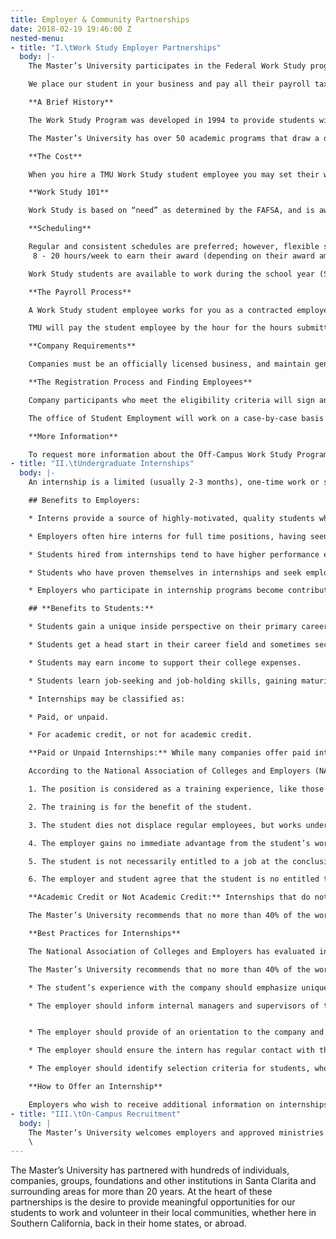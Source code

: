 ```yaml
---
title: Employer & Community Partnerships
date: 2018-02-19 19:46:00 Z
nested-menu:
- title: "I.\tWork Study Employer Partnerships"
  body: |-
    The Master’s University participates in the Federal Work Study program, which helps subsidize our student employees’ wages. This program provides employers in the Santa Clarita Valley with access to an outstanding pool of college-age, part-time employees at a discounted rate.

    We place our student in your business and pay all their payroll taxes, as well as 35% of their hourly wage, which means you only pay 65% of their wage. We view our program as a way to support our community, especially during these difficult economic times. At the same time, it benefits the university, because it helps to provide additional jobs for our students, who have developed a reputation within our community for being hard-working, dependable and reliable.

    **A Brief History**

    The Work Study Program was developed in 1994 to provide students with an opportunity to earn money toward their tuition and to get valuable work experience. It has also become a great opportunity for The Master’s University to reach out to its community through the businesses that participate. The university benefits as well by being able to, in effect, guarantee part-time jobs to prospective students. In this way, the Work Study Program is an effective recruitment and retention tool.

    The Master’s University has over 50 academic programs that draw a diverse student population representing a variety of experiences and skills. We are always looking to partner our students with employers who have similar interests and goals (eg. placing education majors in a local school). Some of our past and current business partners include: public and private schools, manufacturing and retail businesses, corporations and sole proprietorships.

    **The Cost**

    When you hire a TMU Work Study student employee you may set their wage at $11.00 (CA minimum wage) per hour or higher. Your cost is only 65% of the gross wage, which means you pay as low as $7.15 per hour. Employers incur no tax or worker’s compensation liability and avoid the hassle of payroll entry. TMU covers all applicable employer-related taxes, so 65% of the student’s wage is your total cost. Furthermore, an additional discount is available to various local non-profit, government and community-based organizations.

    **Work Study 101**

    Work Study is based on “need” as determined by the FAFSA, and is awarded to undergraduate students through the Office of Financial Aid. Funds are credited toward the student’s bill at the beginning of the semester, and are then earned, or “worked off,” throughout the semester. Work Study is awarded in two amounts, $3,000/yr or $6,000/yr.

    **Scheduling**

    Regular and consistent schedules are preferred; however, flexible scheduling is a possibility, as long as the student can be assured of earning their targeted amount. We ask that any employer choosing to partner with us make enough work available to the student so they can earn their Work Study goal. A student will typically will need to work approximately \
     8 - 20 hours/week to earn their award (depending on their award amount and wage).

    Work Study students are available to work during the school year (September - December and January - May). It is also important to note that though students often are available to work during the day, many will have classes to attend, and may have limited daytime hours.

    **The Payroll Process**

    A Work Study student employee works for you as a contracted employee. The student employee remains on TMU’s payroll so we do all of the processing. Each week your student employee will complete an online timesheet; you, or your representative, must verify the hours.

    TMU will pay the student employee by the hour for the hours submitted on the time sheet. We will then invoice you for 65% of their total pay. Each invoice is due and payable within 20 days of its issue date.

    **Company Requirements**

    Companies must be an officially licensed business, and maintain general liability insurance in a minimum amount of $1 million for each occurrence to be eligible to partner with The Master’s University through the Work Study Program. Companies will also need to be able provide adequate hours for the student to earn their Work Study award.

    **The Registration Process and Finding Employees**

    Company participants who meet the eligibility criteria will sign an Employer Agreement for the length of the academic year. Students are available for hire only twice a year: August and January; the best place to hire student employees is at the Work Study Job Fair, which is held annually in August.

    The office of Student Employment will work on a case-by-case basis to place students with companies mid-year (January).

    **More Information**

    To request more information about the Off-Campus Work Study Program, please email The Master’s University [Office of Student Employment](mailto:OSEPD@Masters.edu) or call (661) 362-2238.
- title: "II.\tUndergraduate Internships"
  body: |-
    An internship is a limited (usually 2-3 months), one-time work or service experience in a career field, under the supervision of a practicing professional, with a specific learning agenda designed to give a student exposure and experience to prepare the student to enter that field.

    ## Benefits to Employers:

    * Interns provide a source of highly-motivated, quality students who have proven to have superior academic skills and personal character.

    * Employers often hire interns for full time positions, having seen their work product and attitude.

    * Students hired from internships tend to have higher performance evaluations and lower absenteeism than the typical new hire.

    * Students who have proven themselves in internships and seek employment in that same field are reported to have greater motivation and a more mature attitude toward their work, with a greater likelihood of rapid career advancement.

    * Employers who participate in internship programs become contributors to the educational process while building positive college relations.

    ## **Benefits to Students:**

    * Students gain a unique inside perspective on their primary career field, and are able to see the relevance of their academic studies to the real world.

    * Students get a head start in their career field and sometimes secure full-time employment upon graduation.

    * Students may earn income to support their college expenses.

    * Students learn job-seeking and job-holding skills, gaining maturity, professionalism and confidence.

    * Internships may be classified as:

    * Paid, or unpaid.

    * For academic credit, or not for academic credit.

    **Paid or Unpaid Internships:** While many companies offer paid internships, not all do. The matter of remuneration is at the discretion of the employer and the student (adhering to the current minimum wage requirements). However, employers should recognize that oftentimes students must leave or decline part-time work in order to participate in an internship. Also, a salary, even a small one, will likely generate greater interest among students. Furthermore, interns often contribute significantly to the company’s operations and are deserving of compensation.

    According to the National Association of Colleges and Employers (NACE), the average salary for non-technical, undergraduate internships in 2015 was $17.20/hour. Under U.S. Department of Labor standards, an intern may be considered to be a regular employee, and thereby entitled to compensation, unless certain conditions are met. Among those conditions are:

    1. The position is considered as a training experience, like those offered in a vocational school.

    2. The training is for the benefit of the student.

    3. The student dies not displace regular employees, but works under the close supervision of a regular employee.

    4. The employer gains no immediate advantage from the student’s work.

    5. The student is not necessarily entitled to a job at the conclusion of training.

    6. The employer and student agree that the student is no entitled to wages for the time spent training.

    **Academic Credit or Not Academic Credit:** Internships that do not involve academic credit may be arranged by the student and the employer. The work may involve as many hours as the student desires. In this case, the internship is identical to a part-time paid or unpaid work position. Internship for which a student is seeking academic credit must be arranged by the student in consultation with his/her academic advisor. The student completes and *Internship Request Form* and, with the academic advisor, determines learning objectives, supervision guidelines, numbers of hours and credit units, and reports/work product to be submitted to the academic advisor.

    The Master’s University recommends that no more than 40% of the work performed by students involved in internships for academic credit consist of routine administrative duties.

    **Best Practices for Internships**

    The National Association of Colleges and Employers has evaluated internship programs and has identified many practices for educational institutions, employers and students that should always be present for a successful internship program:

    The Master’s University recommends that no more than 40% of the work performed by students involved in internships for academic credit consist of routine administrative duties.

    * The student’s experience with the company should emphasize unique job or career related activities that the student could not obtain outside the internship.

    * The employer should inform internal managers and supervisors of the objectives of the internship program and the presence of the intern.


    * The employer should provide of an orientation to the company and the work-site, clarifying internal rules, operation procedures and expectations. Key managers should be introduced, and the intern should receive an overview of the company’s organizational structure.

    * The employer should ensure the intern has regular contact with the designated supervisor, who will complete a performance review at the conclusion of the internship.

    * The employer should identify selection criteria for students, who should compete for the internship as they would a full-time position. This should include a proper resume and a formal interview.

    **How to Offer an Internship**

    Employers who wish to receive additional information on internships, or who are interested in offering internship positions to students of The Master’s University may email the [Office of Student Employment](mailto:OSEPD@Masters.edu), or call at (661) 362-2238.
- title: "III.\tOn-Campus Recruitment"
  body: |
    The Master’s University welcomes employers and approved ministries to recruit individually on campus during the academic school year. Please contact The Master’s University by emailing the [Office of Student Employment](mailto:OSEPD@Masters.edu), or by calling (661) 362-2238 to request more information on visiting and recruiting on our campus.\
    \
---
```


The Master’s University has partnered with hundreds of individuals, companies, groups, foundations and other institutions in Santa Clarita and surrounding areas for more than 20 years. At the heart of these partnerships is the desire to provide meaningful opportunities for our students to work and volunteer in their local communities, whether here in Southern California, back in their home states, or abroad.